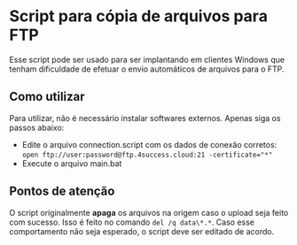 # Script para cópia de arquivos para FTP

Esse script pode ser usado para ser implantando em clientes Windows que tenham dificuldade de efetuar o envio automáticos de arquivos para o FTP.

## Como utilizar
Para utilizar, não é necessário instalar softwares externos. Apenas siga os passos abaixo:
* Edite o arquivo connection.script com os dados de conexão corretos: `open ftp://user:password@ftp.4success.cloud:21 -certificate="*"`
* Execute o arquivo main.bat

## Pontos de atenção
O script originalmente **apaga** os arquivos na origem caso o upload seja feito com sucesso. Isso é feito no comando `del /q data\*.*`. Caso esse comportamento não seja esperado, o script deve ser editado de acordo.